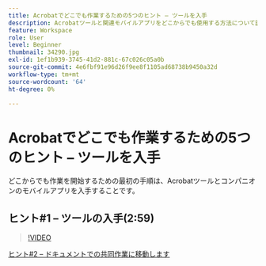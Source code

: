 ```yaml
---
title: Acrobatでどこでも作業するための5つのヒント – ツールを入手
description: Acrobatツールと関連モバイルアプリをどこからでも使用する方法について説明します
feature: Workspace
role: User
level: Beginner
thumbnail: 34290.jpg
exl-id: 1ef1b939-3745-41d2-881c-67c026c05a0b
source-git-commit: 4e6fbf91e96d26f9ee8f1105ad68738b9450a32d
workflow-type: tm+mt
source-wordcount: '64'
ht-degree: 0%

---
```


# Acrobatでどこでも作業するための5つのヒント – ツールを入手

どこからでも作業を開始するための最初の手順は、Acrobatツールとコンパニオンのモバイルアプリを入手することです。

## ヒント#1 – ツールの入手(2:59)

>[!VIDEO](https://video.tv.adobe.com/v/34290?quality=12&learn=on&hidetitle=true)

[ヒント#2 – ドキュメントでの共同作業に移動します](collaborate-on-documents.md)